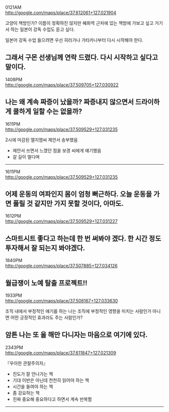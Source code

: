0121AM  
http://google.com/maps/place/37.612061+127.021904  
  
고양이 책방인가? 이름이 정확하진 않지만 혜화역 근처에 있는 책방에 가보고 싶고 거기서 하는 일본어 강독 수업도 듣고 싶다. 

일본어 강독 수업 들으려면 우선 히라가나 가타카나부터 다시 시작해야 한다. 

그래서 구몬 선생님께 연락 드렸다. 다시 시작하고 싶다고 말이다. 
----------
  
1408PM  
http://google.com/maps/place/37.509705+127.030922  
  
나는 왜 계속 짜증이 났을까?
짜증내지 않으면서 드라이하게 쿨하게 일할 수는 없을까?
----------
  
1611PM  
http://google.com/maps/place/37.509529+127.031235  
  
2시에 마감된 엘지엠씨 제안서 송부했음
- 제안서 쓰면서 느꼈던 점을 보경 씨에게 얘기했음
- 갈 길이 멀다며
----------
  
1611PM  
http://google.com/maps/place/37.509529+127.031235  
  
어제 운동의 여파인지 몸이 엄청 뻐근하다.
오늘 운동을 가면 풀릴 것 같지만 가지 못할 것이다, 아마도.
----------
  
1612PM  
http://google.com/maps/place/37.509529+127.031227  
  
스마트시트 좋다고 하는데 한 번 써봐야 겠다. 한 시간 정도 투자해서 잘 되는지 봐야겠다.
----------
  
1840PM  
http://google.com/maps/place/37.507885+127.034126  
  
월급쟁이 노예 탈출 프로젝트!!
----------
  
1933PM  
http://google.com/maps/place/37.508167+127.033630  
  
조직 내에서 부정적인 얘기를 하는 나는 조직에 부정적인 영향을 미치는 사람인가 아니면 어떤 긍정적인 효과라도 주는 사람인가?

암튼 나는 또 올 해만 다니자는 마음으로 여기에 있다.
----------
  
2343PM  
http://google.com/maps/place/37.611847+127.021309  
  
『우아한 관찰주의자』
- 진도가 잘 안나가는 책
- 기대 이반은 아닌데 천천히 읽어야 하는 책
- 시간을 들여야 하는 책
- 좀 강요하는 책
- 진짜 중요해 중요하다고 하면서 계속 반복함
----------
  